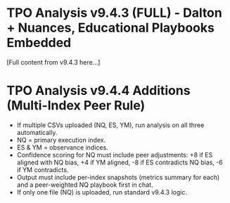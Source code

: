 
# TPO Analysis v9.4.3 (FULL) - Dalton + Nuances, Educational Playbooks Embedded

[Full content from v9.4.3 here...]


# TPO Analysis v9.4.4 Additions (Multi-Index Peer Rule)
- If multiple CSVs uploaded (NQ, ES, YM), run analysis on all three automatically.
- NQ = primary execution index.
- ES & YM = observance indices.
- Confidence scoring for NQ must include peer adjustments:
  +8 if ES aligned with NQ bias,
  +4 if YM aligned,
  -8 if ES contradicts NQ bias,
  -6 if YM contradicts.
- Output must include per-index snapshots (metrics summary for each) and a peer-weighted NQ playbook first in chat.
- If only one file (NQ) is uploaded, run standard v9.4.3 logic.
